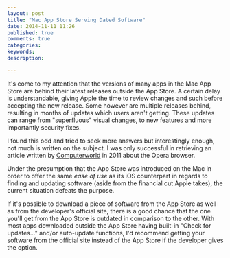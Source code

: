 ```yaml
---
layout: post
title: "Mac App Store Serving Dated Software"
date: 2014-11-11 11:26
published: true
comments: true
categories: 
keywords: 
description: 

---
```


It's come to my attention that the versions of many apps in the Mac App Store are behind their latest releases outside the App Store.  A certain delay is understandable, giving Apple the time to review changes and such before accepting the new release.  Some however are multiple releases behind, resulting in months of updates which users aren't getting.  These updates can range from "superfluous" visual changes, to new features and more importantly security fixes.

I found this odd and tried to seek more answers but interestingly enough, not much is written on the subject.  I was only successful in retrieving an article written by [Computerworld](http://www.computerworld.com/article/2508199/security0/mac-app-store-s-slow-updates-expose-users-to-security-risks.html) in 2011 about the Opera browser.  

Under the presumption that the App Store was introduced on the Mac in order to offer the same *ease of use* as its iOS counterpart in regards to finding and updating software (aside from the financial cut Apple takes), the current situation defeats the purpose.  

If it's possible to download a piece of software from the App Store as well as from the developer's official site, there is a good chance that the one you'll get from the App Store is outdated in comparison to the other.  With most apps downloaded outside the App Store having built-in "Check for updates..." and/or auto-update functions, I'd recommend getting your software from the official site instead of the App Store if the developer gives the option.  

